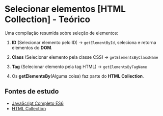 # Selecionar elementos [HTML Collection] - Teórico
Uma compilação resumida sobre seleção de elementos:

1. **ID** (Selecionar elemento pelo ID) -> ``getElementById``, seleciona e retorna elementos do **DOM**.

2. **Class** (Selecionar elemento pela classe CSS) -> ``getElementsByClassName``

3. **Tag** (Selecionar elemento pela tag HTML) -> ``getElementsByTagName``

4. Os **getElementsBy**(Alguma coisa) faz parte do **HTML Collection**.

## Fontes de estudo
- [JavaScript Completo ES6](https://www.origamid.com/curso/javascript-completo-es6/0303-selecao-de-elementos-1)
- [HTML Collection](https://developer.mozilla.org/pt-BR/docs/Web/API/HTMLCollection)
